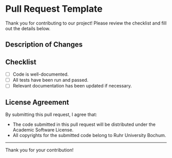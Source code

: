 # Pull Request Template

Thank you for contributing to our project! Please review the checklist and fill out the details below.

## Description of Changes

<!-- Provide a brief description of the changes made in this pull request. -->

## Checklist

- [ ] Code is well-documented.
- [ ] All tests have been run and passed.
- [ ] Relevant documentation has been updated if necessary.

## License Agreement

By submitting this pull request, I agree that:
- The code submitted in this pull request will be distributed under the Academic Software License.
- All copyrights for the submitted code belong to Ruhr University Bochum.

---

Thank you for your contribution!
